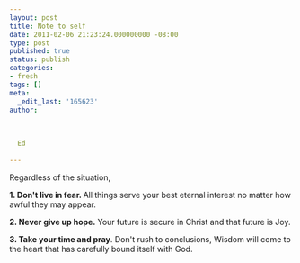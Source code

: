 ```yaml
---
layout: post
title: Note to self
date: 2011-02-06 21:23:24.000000000 -08:00
type: post
published: true
status: publish
categories:
- fresh
tags: []
meta:
  _edit_last: '165623'
author:
  
  
  
  Ed
  
---
```

<p>Regardless of the situation,</p>
<p><strong>1. Don't live in fear. </strong> All things serve your best eternal interest no matter how awful they may appear.</p>
<p><strong>2. Never give up hope.</strong> Your future is secure in Christ and that future is Joy.</p>
<p><strong>3. Take your time and pray</strong>. Don't rush to conclusions, Wisdom will come to the heart that has carefully bound itself with God.</p>
